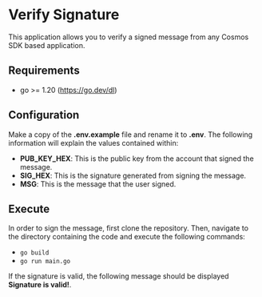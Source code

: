 # Verify Signature

This application allows you to verify a signed message from any Cosmos SDK based application.

## Requirements

- go >= 1.20 (https://go.dev/dl)

## Configuration

Make a copy of the **.env.example** file and rename it to **.env**. The following information will explain the values contained within:

- **PUB_KEY_HEX**: This is the public key from the account that signed the message.
- **SIG_HEX**: This is the signature generated from signing the message.
- **MSG**: This is the message that the user signed.

## Execute

In order to sign the message, first clone the repository. Then, navigate to the directory containing the code and execute the following commands:
- `go build`
- `go run main.go`

If the signature is valid, the following message should be displayed **Signature is valid!**.
